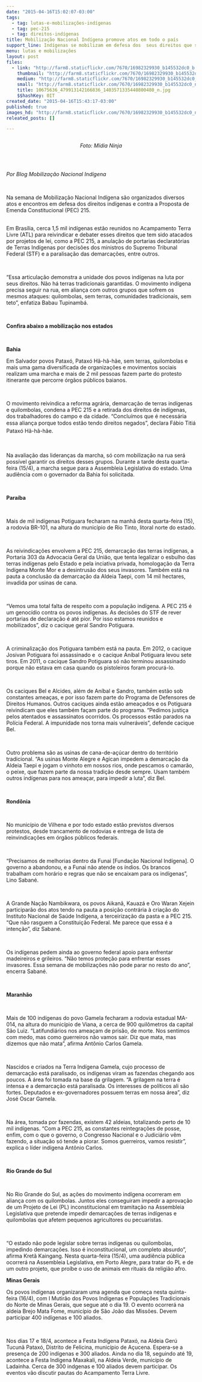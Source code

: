 ```yaml
---
date: "2015-04-16T15:02:07-03:00"
tags:
  - tag: lutas-e-mobilizações-indígenas
  - tag: pec-215
  - tag: direitos-indígenas
title: Mobilização Nacional Indígena promove atos em todo o país
support_line: Indígenas se mobilizam em defesa dos  seus direitos que são atacados pela PEC 215
menu: lutas e mobilizações
layout: post
files:
  - link: "http://farm8.staticflickr.com/7670/16982329930_b145532dc0_b.jpg"
    thumbnail: "http://farm8.staticflickr.com/7670/16982329930_b145532dc0_t.jpg"
    medium: "http://farm8.staticflickr.com/7670/16982329930_b145532dc0_z.jpg"
    small: "http://farm8.staticflickr.com/7670/16982329930_b145532dc0_n.jpg"
    title: 10675636_479913142166836_1403571335440800480_n.jpg
    $$hashKey: 0IT
created_date: "2015-04-16T15:43:17-03:00"
published: true
images_hd: "http://farm8.staticflickr.com/7670/16982329930_b145532dc0_n.jpg"
releated_posts: []

---
```

<div style="text-align:center">
<figure class="image" style="display:inline-block"><img alt="" src="http://farm8.staticflickr.com/7670/16982329930_b145532dc0_n.jpg" />
<figcaption><em>Foto: M&iacute;dia Ninja</em></figcaption>
</figure>
</div>

<p>&nbsp;</p>

<p><em>Por Blog Mobiliza&ccedil;&atilde;o Nacional Ind&iacute;gena</em></p>

<p>&nbsp;</p>

<p>Na semana de Mobiliza&ccedil;&atilde;o Nacional Ind&iacute;gena s&atilde;o organizados diversos atos e encontros em defesa dos direitos ind&iacute;genas e contra a Proposta de Emenda Constitucional (PEC) 215.</p>

<p><br />
Em Bras&iacute;lia, cerca 1,5 mil ind&iacute;genas est&atilde;o reunidos no Acampamento Terra Livre (ATL) para reivindicar e debater esses direitos que tem sido atacados por projetos de lei, como a PEC 215, a anula&ccedil;&atilde;o de portarias declarat&oacute;rias de Terras Ind&iacute;genas por decis&otilde;es dos ministros do Supremo Tribunal Federal (STF) e a paralisa&ccedil;&atilde;o das demarca&ccedil;&otilde;es, entre outros.</p>

<p>&nbsp;</p>

<p>&ldquo;Essa articula&ccedil;&atilde;o demonstra a unidade dos povos ind&iacute;genas na luta por seus direitos. N&atilde;o h&aacute; terras tradicionais garantidas. O movimento ind&iacute;gena precisa seguir na rua, em alian&ccedil;a com outros grupos que sofrem os mesmos ataques: quilombolas, sem terras, comunidades tradicionais, sem teto&rdquo;, enfatiza Babau Tupinamb&aacute;.</p>

<p>&nbsp;</p>

<p><strong>Confira abaixo a mobiliza&ccedil;&atilde;o nos estados</strong></p>

<p>&nbsp;</p>

<p><strong>Bahia</strong></p>

<p>Em&nbsp;Salvador&nbsp;povos Patax&oacute;, Patax&oacute; H&atilde;-h&atilde;-h&atilde;e, sem terras, quilombolas e mais uma gama diversificada de organiza&ccedil;&otilde;es e movimentos sociais realizam uma marcha e&nbsp;mais de 2 mil pessoas fazem parte do protesto itinerante que percorre &oacute;rg&atilde;os p&uacute;blicos baianos.</p>

<p>&nbsp;</p>

<p>O movimento reivindica a reforma agr&aacute;ria, demarca&ccedil;&atilde;o de terras ind&iacute;genas e quilombolas, condena a PEC 215 e a retirada dos direitos de ind&iacute;genas, dos trabalhadores do campo e da cidade. &ldquo;Conclu&iacute;mos que &eacute; necess&aacute;ria essa alian&ccedil;a porque todos est&atilde;o tendo direitos negados&rdquo;, declara&nbsp;<span style="line-height: 20.7999992370605px;">F&aacute;bio Titi&aacute; Patax&oacute; H&atilde;-h&atilde;-h&atilde;e.&nbsp;</span></p>

<p>&nbsp;</p>

<p>Na avalia&ccedil;&atilde;o das lideran&ccedil;as da marcha, s&oacute; com mobiliza&ccedil;&atilde;o na rua ser&aacute; poss&iacute;vel garantir os direitos desses grupos. Durante a tarde desta quarta-feira (15/4), a marcha segue para a Assembleia Legislativa do estado. Uma audi&ecirc;ncia com o governador da Bahia foi solicitada.</p>

<p>&nbsp;</p>

<p><strong>Para&iacute;ba</strong></p>

<p>&nbsp;</p>

<p>Mais de mil ind&iacute;genas Potiguara fecharam na manh&atilde; desta quarta-feira (15), a rodovia BR-101, na altura do munic&iacute;pio de Rio Tinto, litoral norte do estado.</p>

<p>&nbsp;</p>

<p>As reivindica&ccedil;&otilde;es envolvem a PEC 215, demarca&ccedil;&atilde;o das terras ind&iacute;genas, a Portaria 303 da Advocacia Geral da Uni&atilde;o, que tenta legalizar o esbulho das terras ind&iacute;genas pelo Estado e pela inciativa privada, homologa&ccedil;&atilde;o da Terra Ind&iacute;gena Monte Mor e a desintrus&atilde;o dos seus invasores. Tamb&eacute;m est&aacute; na pauta a conclus&atilde;o da demarca&ccedil;&atilde;o da Aldeia Taepi, com 14 mil hectares, invadida por usinas de cana.</p>

<p>&nbsp;</p>

<p>&ldquo;Vemos uma total falta de respeito com a popula&ccedil;&atilde;o ind&iacute;gena. A PEC 215 &eacute; um genoc&iacute;dio contra os povos ind&iacute;genas. As decis&otilde;es do STF de rever portarias de declara&ccedil;&atilde;o &eacute; at&eacute; pior. Por isso estamos reunidos e mobilizados&rdquo;, diz o cacique geral Sandro Potiguara.</p>

<p>&nbsp;</p>

<p>A criminaliza&ccedil;&atilde;o dos Potiguara tamb&eacute;m est&aacute; na pauta. Em 2012, o&nbsp;cacique Josivan Potiguara foi assassinado e &nbsp;o cacique An&iacute;bal Potiguara levou sete tiros. Em 2011,&nbsp;o cacique Sandro Potiguara s&oacute; n&atilde;o terminou assassinado porque n&atilde;o estava em casa quando os pistoleiros foram procur&aacute;-lo.</p>

<p>&nbsp;</p>

<p>Os caciques Bel e Alcides, al&eacute;m de An&iacute;bal e Sandro, tamb&eacute;m est&atilde;o sob constantes amea&ccedil;as, e por isso fazem parte do Programa de Defensores de Direitos Humanos. Outros caciques ainda est&atilde;o amea&ccedil;ados e os Potiguara reivindicam que eles tamb&eacute;m fa&ccedil;am parte do programa. &ldquo;Pedimos justi&ccedil;a pelos atentados e assassinatos ocorridos. Os processos est&atilde;o parados na Pol&iacute;cia Federal. A impunidade nos torna mais vulner&aacute;veis&rdquo;, defende cacique Bel.</p>

<p>&nbsp;</p>

<p>Outro problema s&atilde;o as usinas de cana-de-a&ccedil;&uacute;car dentro do territ&oacute;rio tradicional. &ldquo;As usinas Monte Alegre e Agican impedem a demarca&ccedil;&atilde;o da Aldeia Taepi e jogam o vinhoto em nossos rios, onde pescamos o camar&atilde;o, o peixe, que fazem parte da nossa tradi&ccedil;&atilde;o desde sempre. Usam tamb&eacute;m outros ind&iacute;genas para nos amea&ccedil;ar, para impedir a luta&rdquo;, diz Bel.</p>

<p>&nbsp;</p>

<p><strong>Rond&ocirc;nia</strong></p>

<p>&nbsp;</p>

<p>No munic&iacute;pio de Vilhena e por todo estado est&atilde;o previstos diversos protestos, desde trancamento de rodovias e entrega de lista de reinvindica&ccedil;&otilde;es em &oacute;rg&atilde;os p&uacute;blicos federais.</p>

<p>&nbsp;</p>

<p>&ldquo;Precisamos de melhorias dentro da Funai [Funda&ccedil;&atilde;o Nacional Ind&iacute;gena]. O governo a abandonou, e a Funai n&atilde;o atende os &iacute;ndios. Os brancos trabalham com hor&aacute;rio e regras que n&atilde;o se encaixam para os ind&iacute;genas&rdquo;, Lino Saban&eacute;.</p>

<p>&nbsp;</p>

<p>A Grande Na&ccedil;&atilde;o Nambikwara, os povos Aikan&atilde;, Kauaz&aacute; e Oro Waran Xejein participar&atilde;o dos atos tendo na pauta a posi&ccedil;&atilde;o contr&aacute;ria &agrave; cria&ccedil;&atilde;o do Instituto Nacional de Sa&uacute;de Ind&iacute;gena, a terceiriza&ccedil;&atilde;o da pasta e a PEC 215. &ldquo;Que n&atilde;o rasguem a Constitui&ccedil;&atilde;o Federal. Me parece que essa &eacute; a inten&ccedil;&atilde;o&rdquo;, diz Saban&eacute;.</p>

<p>&nbsp;</p>

<p>Os ind&iacute;genas pedem ainda ao governo federal apoio para enfrentar madeireiros e grileiros. &ldquo;N&atilde;o temos prote&ccedil;&atilde;o para enfrentar esses invasores. Essa semana de mobiliza&ccedil;&otilde;es n&atilde;o pode parar no resto do ano&rdquo;, encerra Saban&eacute;.</p>

<p>&nbsp;</p>

<p><strong>Maranh&atilde;o</strong></p>

<p>&nbsp;</p>

<p>Mais de 100 ind&iacute;genas do povo Gamela fecharam a rodovia estadual MA-014, na altura do munic&iacute;pio de Viana, a cerca de 900 quil&ocirc;metros da capital S&atilde;o Luiz. &ldquo;Latifundi&aacute;rios nos amea&ccedil;am de pris&atilde;o, de morte. Nos sentimos com medo, mas como guerreiros n&atilde;o vamos sair. Diz que mata, mas dizemos que n&atilde;o mata&rdquo;, afirma Ant&ocirc;nio Carlos Gamela.</p>

<p>&nbsp;</p>

<p>Nascidos e criados na Terra Ind&iacute;gena Gamela, cujo processo de demarca&ccedil;&atilde;o est&aacute; paralisado, os ind&iacute;genas viram as fazendas chegando aos poucos. A &aacute;rea foi tomada na base da grilagem. &ldquo;A grilagem na terra &eacute; intensa e a demarca&ccedil;&atilde;o est&aacute; paralisada. Os interesses de pol&iacute;ticos ali s&atilde;o fortes. Deputados e ex-governadores possuem terras em nossa &aacute;rea&rdquo;, diz Jos&eacute; Oscar Gamela.</p>

<p>&nbsp;</p>

<p>Na &aacute;rea, tomada por fazendas, existem 42 aldeias, totalizando perto de 10 mil ind&iacute;genas. &ldquo;Com a PEC 215, as constantes reintegra&ccedil;&otilde;es de posse, enfim, com o que o governo, o Congresso Nacional e o Judici&aacute;rio v&ecirc;m fazendo, a situa&ccedil;&atilde;o s&oacute; tende a piorar. Somos guerreiros, vamos resistir&rdquo;, explica o l&iacute;der ind&iacute;gena Ant&ocirc;nio Carlos.</p>

<p>&nbsp;</p>

<p><strong>Rio Grande do Sul</strong></p>

<p>&nbsp;</p>

<p>No Rio Grande do Sul, as a&ccedil;&otilde;es do movimento ind&iacute;gena ocorreram em alian&ccedil;a com os quilombolas. Juntos eles conseguiram impedir a aprova&ccedil;&atilde;o de um Projeto de Lei (PL) inconstitucional em tramita&ccedil;&atilde;o na Assembleia Legislativa que pretende impedir demarca&ccedil;&otilde;es de terras ind&iacute;genas e quilombolas que afetem pequenos agricultores ou pecuaristas.</p>

<p>&nbsp;</p>

<p>&ldquo;O estado n&atilde;o pode legislar sobre terras ind&iacute;genas ou quilombolas, impedindo demarca&ccedil;&otilde;es. Isso &eacute; inconstitucional, um completo absurdo&rdquo;, afirma Kret&atilde; Kaingang. Nesta quarta-feira (15/4), uma audi&ecirc;ncia p&uacute;blica ocorrer&aacute; na Assembleia Legislativa, em Porto Alegre, para tratar do PL e de um outro projeto, que pro&iacute;be o uso de animais em rituais da religi&atilde;o afro.</p>

<p><strong>Minas Gerais</strong></p>

<p>Os povos ind&iacute;genas organizaram uma agenda que come&ccedil;a nesta quinta-feira (16/4), com I Mutir&atilde;o dos Povos Ind&iacute;genas e Popula&ccedil;&otilde;es Tradicionais do Norte de Minas Gerais, que segue at&eacute; o dia 19. O evento ocorrer&aacute; na aldeia Brejo Mata Fome, munic&iacute;pio de S&atilde;o Jo&atilde;o das Miss&otilde;es. Devem participar 400 ind&iacute;genas e 100 aliados.</p>

<p>&nbsp;</p>

<p>Nos dias 17 e 18/4, acontece a Festa Ind&iacute;gena Patax&oacute;, na Aldeia Ger&uacute; Tucun&atilde; Patax&oacute;, Distrito de Felicina, munic&iacute;pio de A&ccedil;ucena. Espera-se a presen&ccedil;a de 200 ind&iacute;genas e 300 aliados. Ainda no dia 18, seguindo at&eacute; 19, acontece a Festa Ind&iacute;gena Maxakali, na Aldeia Verde, munic&iacute;pio de Ladainha. Cerca de 300 indgenas e 100 aliados devem participar. Os eventos v&atilde;o discutir pautas do Acampamento Terra Livre.</p>
